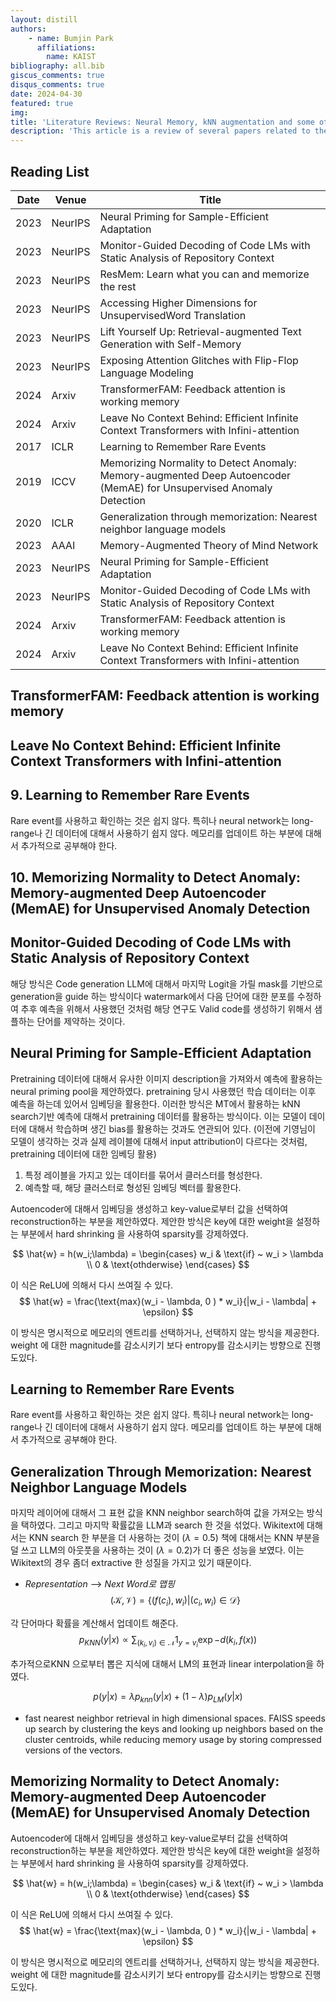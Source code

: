 ```yaml
---
layout: distill
authors: 
    - name: Bumjin Park
      affiliations:
        name: KAIST
bibliography: all.bib
giscus_comments: true
disqus_comments: true
date: 2024-04-30
featured: true
img: 
title: 'Literature Reviews: Neural Memory, kNN augmentation and some other recent trends.'
description: 'This article is a review of several papers related to the neural memory and utilization of data embeddings (12 papers)'
---
```


## Reading List

| Date | Venue|  Title | 
|------|------|------|
| 2023 | NeurIPS | Neural Priming for Sample-Efficient Adaptation 
| 2023 | NeurIPS | Monitor-Guided Decoding of Code LMs with Static Analysis of Repository Context
| 2023 | NeurIPS | ResMem: Learn what you can and memorize the rest
| 2023 | NeurIPS | Accessing Higher Dimensions for UnsupervisedWord Translation
| 2023 | NeurIPS | Lift Yourself Up: Retrieval-augmented Text Generation with Self-Memory
| 2023 | NeurIPS | Exposing Attention Glitches with Flip-Flop Language Modeling
| 2024 | Arxiv   | TransformerFAM: Feedback attention is working memory
| 2024 | Arxiv   | Leave No Context Behind: Efficient Infinite Context Transformers with Infini-attention
| 2017 | ICLR | Learning to Remember Rare Events
| 2019 | ICCV | Memorizing Normality to Detect Anomaly: Memory-augmented Deep Autoencoder (MemAE) for Unsupervised Anomaly Detection
| 2020 | ICLR | Generalization through memorization: Nearest neighbor language models
| 2023 | AAAI | Memory-Augmented Theory of Mind Network  
| 2023 | NeurIPS | Neural Priming for Sample-Efficient Adaptation 
| 2023 | NeurIPS | Monitor-Guided Decoding of Code LMs with Static Analysis of Repository Context
| 2024 | Arxiv   | TransformerFAM: Feedback attention is working memory
| 2024 | Arxiv   | Leave No Context Behind: Efficient Infinite Context Transformers with Infini-attention

## TransformerFAM: Feedback attention is working memory


## Leave No Context Behind: Efficient Infinite Context Transformers with Infini-attention

## 9. Learning to Remember Rare Events

Rare event를 사용하고 확인하는 것은 쉽지 않다. 특히나 neural network는 long-range나 긴 데이터에 대해서 사용하기 쉽지 않다. 메모리를 업데이트 하는 부분에 대해서 추가적으로 공부해야 한다. 

## 10.  Memorizing Normality to Detect Anomaly: Memory-augmented Deep Autoencoder (MemAE) for Unsupervised Anomaly Detection

## Monitor-Guided Decoding of Code LMs with Static Analysis of Repository Context

해당 방식은 Code generation LLM에 대해서 마지막 Logit을 가릴 mask를 기반으로 generation을 guide 하는 방식이다 watermark에서 다음 단어에 대한 분포를 수정하여 추후 예측을 위해서 사용했던 것처럼 해당 연구도 Valid code를 생성하기 위해서 샘플하는 단어를 제약하는 것이다. 


## Neural Priming for Sample-Efficient Adaptation 

Pretraining 데이터에 대해서 유사한 이미지 description을 가져와서 예측에 활용하는 neural priming pool을 제안하였다. 
pretraining 당시 사용했던 학습 데이터는 이후 예측을 하는데 있어서 임베딩을 활용한다. 이러한 방식은 MT에서 활용하는 kNN search기반 예측에 대해서 
pretraining 데이터를 활용하는 방식이다. 이는 모델이 데이터에 대해서 학습하며 생긴 bias를 활용하는 것과도 연관되어 있다. (이전에 기영님이 모델이 생각하는 것과 실제 레이블에  대해서 input attribution이 다르다는 것처럼, pretraining 데이터에 대한 임베딩 활용)

1. 특정 레이블을 가지고 있는 데이터를 묶어서 클러스터를 형성한다. 
2. 예측할 때, 해당 클러스터로 형성된 임베딩 벡터를 활용한다. 


Autoencoder에 대해서 임베딩을 생성하고 key-value로부터 값을 선택하여 reconstruction하는 부분을 제안하였다. 
제안한 방식은 key에 대한 weight을 설정하는 부분에서 hard shrinking 을 사용하여 sparsity를 강제하였다. 

$$
\hat{w} = h(w_i;\lambda) = \begin{cases} w_i & \text{if} ~ w_i > \lambda \\ 0 & \text{othderwise} \end{cases}
$$

이 식은 ReLU에 의해서 다시 쓰여질 수 있다. 
$$
\hat{w} = \frac{\text{max}(w_i - \lambda, 0 ) * w_i}{|w_i - \lambda| + \epsilon}
$$

이 방식은 명시적으로 메모리의 엔트리를 선택하거나, 선택하지 않는 방식을 제공한다. 
weight 에 대한 magnitude를 감소시키기 보다 entropy를 감소시키는 방향으로 진행도있다. 



## Learning to Remember Rare Events

Rare event를 사용하고 확인하는 것은 쉽지 않다. 특히나 neural network는 long-range나 긴 데이터에 대해서 사용하기 쉽지 않다. 메모리를 업데이트 하는 부분에 대해서 추가적으로 공부해야 한다. 


## Generalization Through Memorization: Nearest Neighbor Language Models 

마지막 레이어에 대해서 그 표현 값을 KNN neighbor search하여 값을 가져오는 방식을 택하였다. 그리고 마지막 확률값을 LLM과 search 한 것을 섞었다. 
Wikitext에 대해서는 KNN search 한 부분을 더 사용하는 것이 ($\lambda =0.5$) 책에 대해서는 KNN 부분을 덜 쓰고 LLM의 아웃풋을 사용하는 것이 ($\lambda=0.2$)가 더 좋은 성능을 보였다. 이는 Wikitext의 경우 좀더 extractive 한 성질을 가지고 있기 때문이다. 

* *Representation* --> *Next Word로 맵핑*
$$
(\mathcal{K}, \mathcal{V}) = \{ (f(c_i), w_i) | (c_i, w_i) \in \mathcal{D} \}
$$

각 단어마다 확률을 계산해서 업데이트 해준다. 
$$
p_{KNN}(y|x) \propto \sum_{(k_i, v_i) \in \mathcal{N}} 1_{y=v_i} \exp{-d(k_i, f(x))}
$$


추가적으로KNN 으로부터 뽑은 지식에 대해서 LM의 표현과 linear interpolation을 하였다. 

$$
p(y|x) = \lambda p_{knn}(y|x) + (1-\lambda)p_{LM}(y|x)
$$

* fast nearest neighbor retrieval in high dimensional spaces. FAISS speeds up search by clustering the keys and looking up neighbors based on the cluster centroids, while reducing memory usage by storing compressed versions of the vectors.


## Memorizing Normality to Detect Anomaly: Memory-augmented Deep Autoencoder (MemAE) for Unsupervised Anomaly Detection


Autoencoder에 대해서 임베딩을 생성하고 key-value로부터 값을 선택하여 reconstruction하는 부분을 제안하였다. 
제안한 방식은 key에 대한 weight을 설정하는 부분에서 hard shrinking 을 사용하여 sparsity를 강제하였다. 

$$
\hat{w} = h(w_i;\lambda) = \begin{cases} w_i & \text{if} ~ w_i > \lambda \\ 0 & \text{othderwise} \end{cases}
$$

이 식은 ReLU에 의해서 다시 쓰여질 수 있다. 
$$
\hat{w} = \frac{\text{max}(w_i - \lambda, 0 ) * w_i}{|w_i - \lambda| + \epsilon}
$$

이 방식은 명시적으로 메모리의 엔트리를 선택하거나, 선택하지 않는 방식을 제공한다. 
weight 에 대한 magnitude를 감소시키기 보다 entropy를 감소시키는 방향으로 진행도있다. 
